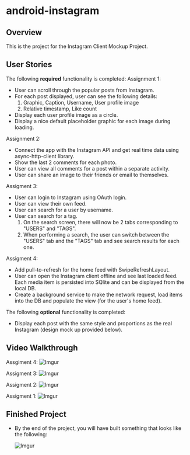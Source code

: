 # android-instagram

## Overview

This is the project for the Instagram Client Mockup Project. 


## User Stories
The following **required** functionality is completed:
Assignment 1: 
* User can scroll through the popular posts from Instagram.
* For each post displayed, user can see the following details: 
  1. Graphic, Caption, Username, User profile image
  2. Relative timestamp, Like count
* Display each user profile image as a circle.
* Display a nice default placeholder graphic for each image during loading.

Assignment 2:
* Connect the app with the Instagram API and get real time data using async-http-client library.
* Show the last 2 comments for each photo.
* User can view all comments for a post within a separate activity.
* User can share an image to their friends or email to themselves.

Assigment 3:
* User can login to Instagram using OAuth login.
* User can view their own feed.
* User can search for a user by username.
* User can search for a tag.
  1. On the search screen, there will now be 2 tabs corresponding to "USERS" and "TAGS".
  2. When performing a search, the user can switch between the "USERS" tab and the "TAGS" tab and see search results for each one.

Assigment 4:
* Add pull-to-refresh for the home feed with SwipeRefreshLayout.
* User can open the Instagram client offline and see last loaded feed.
   Each media item is persisted into SQlite and can be displayed from the local DB.
* Create a background service to make the network request, load items into the DB and populate the view (for the user's home feed).

The following **optional** functionality is completed:
* Display each post with the same style and proportions as the real Instagram (design mock up provided below).


## Video Walkthrough 

Assgiment 4:
![Imgur](http://i.imgur.com/cUBVjMF.gif)

Assigment 3: 
![Imgur](http://i.imgur.com/dxLxOW8.gif)

Assigment 2:
![Imgur](http://i.imgur.com/Z696aiD.gif)

Assigment 1:
![Imgur](http://i.imgur.com/fEeC37e.gif)

## Finished Project
* By the end of the project, you will have built something that looks like the following:

  ![Imgur](http://i.imgur.com/4SWlsQA.gif)
